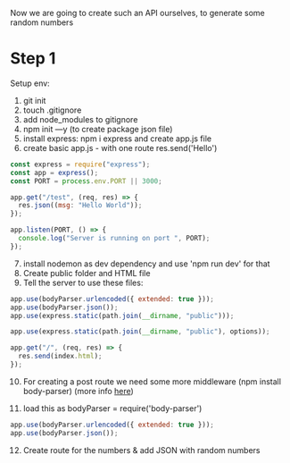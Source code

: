 Now we are going to create such an API ourselves, to generate some random numbers

# Step 1

Setup env:

1. git init
2. touch .gitignore
3. add node_modules to gitignore
4. npm init —y (to create package json file)
5. install express: npm i express and create app.js file
6. create basic app.js - with one route res.send('Hello')

```jsx
const express = require("express");
const app = express();
const PORT = process.env.PORT || 3000;

app.get("/test", (req, res) => {
  res.json((msg: "Hello World"));
});

app.listen(PORT, () => {
  console.log("Server is running on port ", PORT);
});
```

7. install nodemon as dev dependency and use 'npm run dev' for that
8. Create public folder and HTML file
9. Tell the server to use these files:

```jsx
app.use(bodyParser.urlencoded({ extended: true }));
app.use(bodyParser.json());
app.use(express.static(path.join(__dirname, "public")));
```

```jsx
app.use(express.static(path.join(__dirname, "public"), options));

app.get("/", (req, res) => {
  res.send(index.html);
});
```

10. For creating a post route we need some more middleware (npm install body-parser) (more info [here](https://stackabuse.com/get-http-post-body-in-express-js/))

11. load this as bodyParser = require('body-parser')

```jsx
app.use(bodyParser.urlencoded({ extended: true }));
app.use(bodyParser.json());
```

12. Create route for the numbers & add JSON with random numbers
